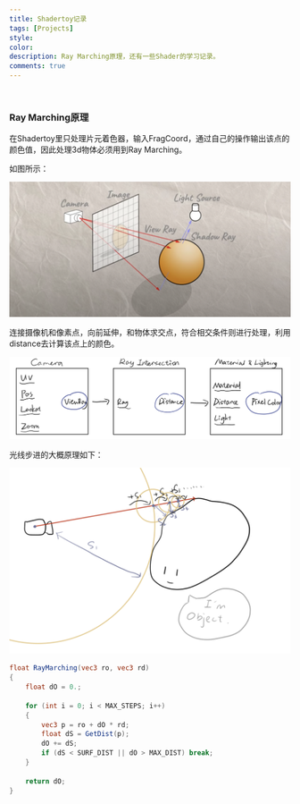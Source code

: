 ```yaml
---
title: Shadertoy记录
tags: [Projects]
style: 
color: 
description: Ray Marching原理，还有一些Shader的学习记录。
comments: true
---
```




<br/>

### Ray Marching原理

在Shadertoy里只处理片元着色器，输入FragCoord，通过自己的操作输出该点的颜色值，因此处理3d物体必须用到Ray Marching。

如图所示：

![avatar](../assets/img/post2/sdtoy/2.png)

 

连接摄像机和像素点，向前延伸，和物体求交点，符合相交条件则进行处理，利用distance去计算该点上的颜色。



![avatar](../assets/img/post2/sdtoy/1.png)



光线步进的大概原理如下：

![avatar](../assets/img/post2/sdtoy/3.png)

```glsl
float RayMarching(vec3 ro, vec3 rd)
{
    float dO = 0.;

    for (int i = 0; i < MAX_STEPS; i++)
    {
    	vec3 p = ro + dO * rd;
    	float dS = GetDist(p);
    	dO += dS;
    	if (dS < SURF_DIST || dO > MAX_DIST) break;
    }

    return dO;
}
```



<br/>

<br/>


